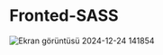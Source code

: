 ﻿# Fronted-SASS
![Ekran görüntüsü 2024-12-24 141854](https://github.com/user-attachments/assets/dff05f6b-1b14-452f-9bd9-fdf50b396253)
